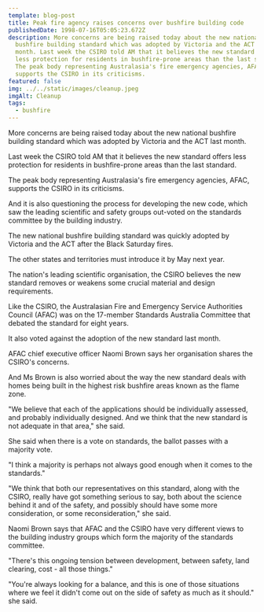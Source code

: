 ```yaml
---
template: blog-post
title: Peak fire agency raises concerns over bushfire building code
publishedDate: 1998-07-16T05:05:23.672Z
description: More concerns are being raised today about the new national
  bushfire building standard which was adopted by Victoria and the ACT last
  month. Last week the CSIRO told AM that it believes the new standard offers
  less protection for residents in bushfire-prone areas than the last standard.
  The peak body representing Australasia's fire emergency agencies, AFAC,
  supports the CSIRO in its criticisms.
featured: false
img: ../../static/images/cleanup.jpeg
imgAlt: Cleanup
tags:
  - bushfire
---
```

More concerns are being raised today about the new national bushfire building standard which was adopted by Victoria and the ACT last month.

Last week the CSIRO told AM that it believes the new standard offers less protection for residents in bushfire-prone areas than the last standard.

The peak body representing Australasia's fire emergency agencies, AFAC, supports the CSIRO in its criticisms.

And it is also questioning the process for developing the new code, which saw the leading scientific and safety groups out-voted on the standards committee by the building industry.

The new national bushfire building standard was quickly adopted by Victoria and the ACT after the Black Saturday fires.

The other states and territories must introduce it by May next year.

The nation's leading scientific organisation, the CSIRO believes the new standard removes or weakens some crucial material and design requirements.

Like the CSIRO, the Australasian Fire and Emergency Service Authorities Council (AFAC) was on the 17-member Standards Australia Committee that debated the standard for eight years.

It also voted against the adoption of the new standard last month.

AFAC chief executive officer Naomi Brown says her organisation shares the CSIRO's concerns.

And Ms Brown is also worried about the way the new standard deals with homes being built in the highest risk bushfire areas known as the flame zone.

"We believe that each of the applications should be individually assessed, and probably individually designed. And we think that the new standard is not adequate in that area," she said.

She said when there is a vote on standards, the ballot passes with a majority vote.

"I think a majority is perhaps not always good enough when it comes to the standards."

"We think that both our representatives on this standard, along with the CSIRO, really have got something serious to say, both about the science behind it and of the safety, and possibly should have some more consideration, or some reconsideration," she said.

Naomi Brown says that AFAC and the CSIRO have very different views to the building industry groups which form the majority of the standards committee.

"There's this ongoing tension between development, between safety, land clearing, cost - all those things."

"You're always looking for a balance, and this is one of those situations where we feel it didn't come out on the side of safety as much as it should." she said.